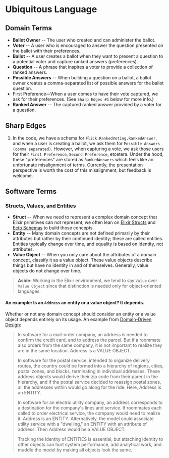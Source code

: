 # Ubiquitous Language

## Domain Terms

* **Ballot Owner** -- The user who created and can administer the ballot.
* **Voter** -- A user who is encouraged to answer the question presented on the
  ballot with their preferences.
* **Ballot** -- A user creates a ballot when they want to present a question to
  a potential voter and capture ranked answers (preferences).
* **Question** -- A phrase that inspires a voter to provide a collection of
  ranked answers.
* **Possible Answers** -- When building a question on a ballot, a ballot owner
  creates a comma-separated list of possible answers for the ballot question.
* First Preference—When a user comes to have their vote captured, we ask for
  their preferences. (See `Sharp Edges #1` below for more info.)
* **Ranked Answer** -- The captured ranked answer provided by a voter for a
  question.

## Sharp Edges

1. In the code, we have a schema for `Flick.RankedVoting.RankedAnswer`, and when
   a user is creating a ballot, we ask them for `Possible Answers (comma
   separated)`. However, when capturing a vote, we ask those users for their
   `First Preference`, `Second Preference`, etcetera. Under the hood, these
   "preferences" are stored as `RankedAnswers` which feels like an unfortunate
   misalignment of terms. Currently, the presentation perspective is worth the
   cost of this misalignment, but feedback is welcome.

## Software Terms

### Structs, Values, and Entities 

* **Struct** -- When we need to represent a complex domain concept that Elixir
  primitives can not represent, we often lean on [Elixir Structs] and [Ecto
  Schemas] to build those concepts.  
* **Entity** -- Many domain concepts are not defined primarily by their
  attributes but rather by their continued identity; these are called entities.
  Entities typically change over time, and equality is based on identity, not
  attributes.
* **Value Object** -- When you only care about the attributes of a domain
  concept, classify it as a value object. These value objects describe things
  but have no identity in and of themselves. Generally, value objects do not
  change over time.

> **Aside:** Working in the Elixir environment, we tend to say `Value` over
> `Value Object` since that distinction is needed only for object-oriented
> languages. 

[Elixir Structs]: https://hexdocs.pm/elixir/main/structs.html
[Ecto Schemas]: https://hexdocs.pm/ecto/Ecto.html#module-schema

#### An example: Is an `Address` an entity or a value object? It depends.

Whether or not any domain concept should consider an entity or a value object
depends entirely on its usage. An example from [Domain-Driven Design]:

> In software for a mail-order company, an address is needed to confirm the
> credit card, and to address the parcel. But if a roommate also orders from the
> same company, it is not important to realize they are in the same location.
> Address is a VALUE OBJECT. 
> 
> In software for the postal service, intended to organize delivery routes, the
> country could be formed into a hierarchy of regions, cities, postal zones, and
> blocks, terminating in individual addresses. These address objects would
> derive their zip code from their parent in the hierarchy, and if the postal
> service decided to reassign postal zones, all the addresses within would go
> along for the ride. Here, Address is an ENTITY.
>
> In software for an electric utility company, an address corresponds to a
> destination for the company's lines and service. If roommates each called to
> order electrical service, the company would need to realize it. Address is an
> ENTITY. Alternatively, the model could associate utility service with a
> "dwelling," an ENTITY with an attribute of address. Then Address would be a
> VALUE OBJECT.
>
> Tracking the identity of ENTITIES is essential, but attaching identity to
> other objects can hurt system performance, add analytical work, and muddle the
> model by making all objects look the same. 

[Domain-Driven Design]:
    https://www.goodreads.com/book/show/179133.Domain_Driven_Design
